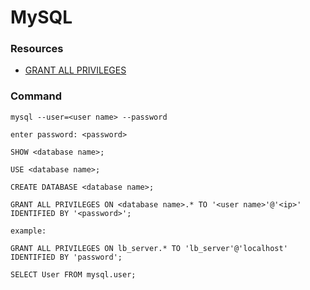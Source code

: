 # MySQL

### Resources

* [GRANT ALL PRIVILEGES](https://stackoverflow.com/questions/5016505/mysql-grant-all-privileges-on-database)


### Command

```
mysql --user=<user name> --password

enter password: <password>

SHOW <database name>;

USE <database name>;

CREATE DATABASE <database name>;

GRANT ALL PRIVILEGES ON <database name>.* TO '<user name>'@'<ip>' IDENTIFIED BY '<password>';

example:

GRANT ALL PRIVILEGES ON lb_server.* TO 'lb_server'@'localhost' IDENTIFIED BY 'password';

SELECT User FROM mysql.user;

```